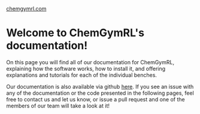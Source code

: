 [chemgymrl.com](https://chemgymrl.com/)

Welcome to ChemGymRL's documentation!
=======================================

On this page you will find all of our documentation for ChemGymRL, explaining how the software works, how to install it, and offering explanations and tutorials for each of the individual benches.  

Our documentation is also available via github [here](https://github.com/chemgymrl/chemgymrl/tree/main/docs). If you see an issue with any of the documentation or the code presented in the following pages, feel free to contact us and let us know, or issue a pull request and one of the members of our team will take a look at it!
